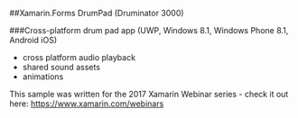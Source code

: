
##Xamarin.Forms DrumPad (Druminator 3000)

###Cross-platform drum pad app (UWP, Windows 8.1, Windows Phone 8.1, Android iOS)
- cross platform audio playback
- shared sound assets
- animations

This sample was written for the 2017 Xamarin Webinar series - check it out here: https://www.xamarin.com/webinars

